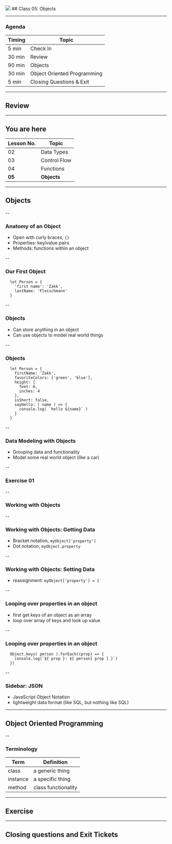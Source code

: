 

<img src="https://upload.wikimedia.org/wikipedia/commons/9/99/Unofficial_JavaScript_logo_2.svg" style="max-width: 100px; border: none; box-shadow: none" />
## Class 05: Objects

---
### Agenda
| Timing | Topic                                    |
| ------ | ---------------------------------------- |
| 5  min | Check In                                 |
| 30 min | Review                                   |
| 90 min | Objects                                  |
| 30 min | Object Oriented Programming              |
| 5  min | Closing Questions & Exit                 |

---
## Review

---
## You are here

| Lesson No. | Topic             |
| ---------- | -------           |
|     02     |   Data Types      |
|     03     |   Control Flow    |
|     04     |   Functions       |
|   **05**   | **Objects**       |

---
## Objects

--
### Anatomy of an Object
- Open with curly braces, `{}`
- Properties: key/value pairs
- Methods: functions within an object

--
### Our First Object
```
  let Person = {
    'first name': 'Zakk',
    lastName: 'Fleischmann'
  }
```

--
### Objects
- Can store anything in an object
- Can use objects to model real world things

--
### Objects
```
  let Person = {
    firstName: 'Zakk',
    favoriteColors: ['green', 'blue'],
    height: {
      feet: 6,
      inches: 4
    },
    isShort: false,
    sayHello: ( name ) => {
      console.log( `hello ${name}` )
    }
  }
```

--
### Data Modeling with Objects
- Grouping data and functionality
- Model some real world object (like a car)

--
### Exercise 01

--
### Working with Objects

--
### Working with Objects: Getting Data
- Bracket notation, `myObject['property']`
- Dot notation, `myObject.property`

--
### Working with Objects: Setting Data
- reassignment: `myObject['property'] = 1`

--
### Looping over properties in an object
- first get keys of an object as an array
- loop over array of keys and look up value

--
### Looping over properties in an object
```
  Object.keys( person ).forEach((prop) => {
    console.log(`${ prop }: ${ person[ prop ] }`)
  })
```

--
### Sidebar: JSON
- JavaScript Object Notation
- lightweight data format (like SQL, but nothing like SQL)

---
## Object Oriented Programming

--
### Terminology
|  Term       |  Definition         |
| ------      | ------------------- |
| class       | a generic thing     |
| instance    | a specific thing    |
| method      | class functionality |

---
## Exercise

---
## Closing questions and Exit Tickets
